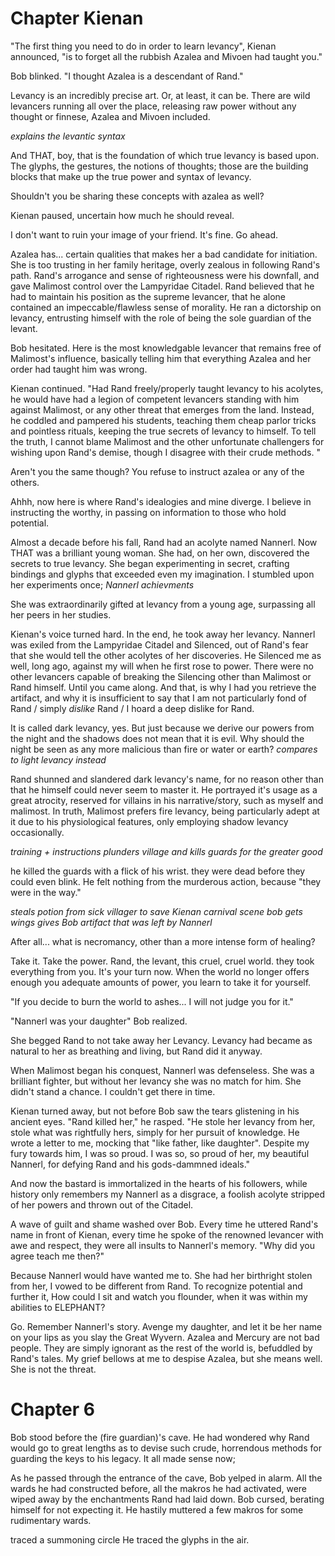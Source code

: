 
# Chapter Kienan

"The first thing you need to do in order to learn levancy", Kienan announced, "is to forget all the rubbish Azalea and Mivoen had taught you." 

Bob blinked. "I thought Azalea is a descendant of Rand."

Levancy is an incredibly precise art. Or, at least, it can be. There are wild levancers running all over the place, releasing raw power without any thought or finnese, Azalea and Mivoen included. 

*explains the levantic syntax*

And THAT, boy, that is the foundation of which true levancy is based upon. 
The glyphs, the gestures, the notions of thoughts; those are the building blocks that make up the true power and syntax of levancy. 

Shouldn't you be sharing these concepts with azalea as well?


Kienan paused, uncertain how much he should reveal. 

I don't want to ruin your image of your friend. 
It's fine. Go ahead. 

Azalea has... certain qualities that makes her a bad candidate for initiation. She is too trusting in her family heritage, overly zealous in following Rand's path. Rand's arrogance and sense of righteousness were his downfall, and gave Malimost control over the Lampyridae Citadel. Rand believed that he had to maintain his position as the supreme levancer, that he alone contained an impeccable/flawless sense of morality. He ran a dictorship on levancy, entrusting himself with the role of being the sole guardian of the levant. 

Bob hesitated. Here is the most knowledgable levancer that remains free of Malimost's influence, basically telling him that everything Azalea and her order had taught him was wrong. 

Kienan continued. "Had Rand freely/properly taught levancy to his acolytes, he would have had a legion of competent levancers standing with him against Malimost, or any other threat that emerges from the land. Instead, he coddled and pampered his students, teaching them cheap parlor tricks and pointless rituals, keeping the true secrets of levancy to himself. To tell the truth, I cannot blame Malimost and the other unfortunate challengers for wishing upon Rand's demise, though I disagree with their crude methods. "

Aren't you the same though? You refuse to instruct azalea or any of the others. 

Ahhh, now here is where Rand's idealogies and mine diverge. I believe in instructing the worthy, in passing on information to those who hold potential. 

Almost a decade before his fall, Rand had an acolyte named Nannerl. Now THAT was a brilliant young woman. She had, on her own, discovered the secrets to true levancy. She began experimenting in secret, crafting bindings and glyphs that exceeded even my imagination. I stumbled upon her experiments once; *Nannerl achievments*

She was extraordinarily gifted at levancy from a young age, surpassing all her peers in her studies. 

Kienan's voice turned hard. 
In the end, he took away her levancy. Nannerl was exiled from the Lampyridae Citadel and Silenced, out of Rand's fear that she would tell the other acolytes of her discoveries. He Silenced me as well, long ago, against my will when he first rose to power. There were no other levancers capable of breaking the Silencing other than Malimost or Rand himself. Until you came along. And that, is why I had you retrieve the artifact, and why it is insufficient to say that I am not particularly fond of Rand / simply *dislike* Rand / I hoard a deep dislike for Rand. 


It is called dark levancy, yes. But just because we derive our powers from the night and the shadows does not mean that it is evil. Why should the night be seen as any more malicious than fire or water or earth?
*compares to light levancy instead*

Rand shunned and slandered dark levancy's name, for no reason other than that he himself could never seem to master it. 
He portrayed it's usage as a great atrocity, reserved for villains in his narrative/story, such as myself and malimost. In truth, Malimost prefers fire levancy, being particularly adept at it due to his physiological features, only employing shadow levancy occasionally. 


*training + instructions*
*plunders village and kills guards for the greater good*

he killed the guards with a flick of his wrist. they were dead before they could even blink. 
He felt nothing from the murderous action, because "they were in the way."

*steals potion from sick villager to save Kienan*
*carnival scene*
*bob gets wings*
*gives Bob artifact that was left by Nannerl*

After all... what is necromancy, other than a more intense form of healing?

Take it. Take the power. Rand, the levant, this cruel, cruel world. they took everything from you. It's your turn now. 
When the world no longer offers enough you adequate amounts of power, you learn to take it for yourself.


"If you decide to burn the world to ashes... I will not judge you for it."







"Nannerl was your daughter" Bob realized. 

She begged Rand to not take away her Levancy. Levancy had became as natural to her as breathing and living, but Rand did it anyway. 

When Malimost began his conquest, Nannerl was defenseless. She was a brilliant fighter, but without her levancy she was no match for him. She didn't stand a chance. I couldn't get there in time. 

Kienan turned away, but not before Bob saw the tears glistening in his ancient eyes. "Rand killed her," he rasped. "He stole her levancy from her, stole what was rightfully hers, simply for her pursuit of knowledge. He wrote a letter to me, mocking that "like father, like daughter". Despite my fury towards him, I was so proud. I was so, so proud of her, my beautiful Nannerl, for defying Rand and his gods-dammned ideals."

And now the bastard is immortalized in the hearts of his followers, while history only remembers my Nannerl as a disgrace, a foolish acolyte stripped of her powers and thrown out of the Citadel. 

A wave of guilt and shame washed over Bob. Every time he uttered Rand's name in front of Kienan, every time he spoke of the renowned levancer with awe and respect, they were all insults to Nannerl's memory. 
"Why did you agree teach me then?"

Because Nannerl would have wanted me to. 
She had her birthright stolen from her, 
I vowed to be different from Rand. To recognize potential and further it, 
How could I sit and watch you flounder, when it was within my abilities to ELEPHANT?

Go. Remember Nannerl's story. Avenge my daughter, and let it be her name on your lips as you slay the Great Wyvern. Azalea and Mercury are not bad people. They are simply ignorant as the rest of the world is, befuddled by Rand's tales. My grief bellows at me to despise Azalea, but she means well. She is not the threat. 


# Chapter 6

Bob stood before the (fire guardian)'s cave. He had wondered why Rand would go to great lengths as to devise such crude, horrendous methods for guarding the keys to his legacy. It all made sense now; 

As he passed through the entrance of the cave, Bob yelped in alarm. All the wards he had constructed before, all the makros he had activated, were wiped away by the enchantments Rand had laid down. Bob cursed, berating himself for not expecting it. He hastily muttered a few makros for some rudimentary wards. 

traced a summoning circle
He traced the glyphs in the air. 


